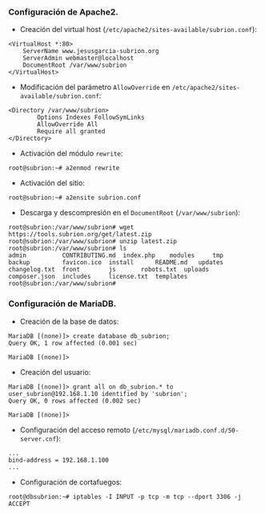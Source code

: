 ### Configuración de Apache2.
- Creación del virtual host (`/etc/apache2/sites-available/subrion.conf`):
~~~
<VirtualHost *:80>
	ServerName www.jesusgarcia-subrion.org
	ServerAdmin webmaster@localhost
	DocumentRoot /var/www/subrion
</VirtualHost>
~~~

- Modificación del parámetro `AllowOverride` en `/etc/apache2/sites-available/subrion.conf`:
~~~
<Directory /var/www/subrion>
        Options Indexes FollowSymLinks
        AllowOverride All
        Require all granted
</Directory>
~~~

- Activación del módulo `rewrite`:
~~~
root@subrion:~# a2enmod rewrite
~~~

- Activación del sitio:
~~~
root@subrion:~# a2ensite subrion.conf
~~~

- Descarga y descompresión en el `DocumentRoot` (`/var/www/subrion`):
~~~
root@subrion:/var/www/subrion# wget https://tools.subrion.org/get/latest.zip
root@subrion:/var/www/subrion# unzip latest.zip
root@subrion:/var/www/subrion# ls
admin	       CONTRIBUTING.md	index.php    modules	 tmp
backup	       favicon.ico	install      README.md	 updates
changelog.txt  front		js	     robots.txt  uploads
composer.json  includes		license.txt  templates
root@subrion:/var/www/subrion# 
~~~



### Configuración de MariaDB.
- Creación de la base de datos:
~~~
MariaDB [(none)]> create database db_subrion;
Query OK, 1 row affected (0.001 sec)

MariaDB [(none)]>
~~~

- Creación del usuario:
~~~
MariaDB [(none)]> grant all on db_subrion.* to user_subrion@192.168.1.10 identified by 'subrion';
Query OK, 0 rows affected (0.002 sec)

MariaDB [(none)]> 
~~~

- Configuración del acceso remoto (`/etc/mysql/mariadb.conf.d/50-server.cnf`):
~~~
...
bind-address = 192.168.1.100
...
~~~

- Configuración de cortafuegos:
~~~
root@dbsubrion:~# iptables -I INPUT -p tcp -m tcp --dport 3306 -j ACCEPT
~~~